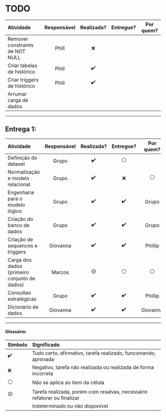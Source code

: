# TODO
|Atividade|Responsável|Realizada?|Entregue?|Por quem?|
|:--------|:---------:|:--------:|:-------:|:-------:|
| Remover constraints de NOT NULL | Phill | :x: | | |
| Criar tabelas de histórico | Phill | :heavy_check_mark: | | |
| Criar triggers de histórico | Phill | :heavy_check_mark: | | |
| Arrumar carga de dados | | | | |
___

## Entrega 1:
|Atividade|Responsável|Realizada?|Entregue?|Por quem?|
|:--------|:---------:|:--------:|:-------:|:-------:|
| Definição do dataset | Grupo | :heavy_check_mark: | :white_circle: | |
| Normalização e modelo relacional | Grupo | :heavy_check_mark: | :x: | :white_circle: |
| Engenharia para o modelo lógico | Grupo | :heavy_check_mark: | :heavy_check_mark: | Grupo |
| Criação do banco de dados | Grupo | :heavy_check_mark: | :heavy_check_mark: | Grupo |
| Criação de sequences e triggers | Giovanna | :heavy_check_mark: | :heavy_check_mark: | Phillip |
| Carga dos dados (primeiro conjunto de dados) | Marcos |  :yellow_circle:  | :white_circle: | :white_circle: |
| Consultas estratégicas | Grupo | :heavy_check_mark: | :heavy_check_mark: | Phillip |
| Dicionário de dados |  Giovanna  | :heavy_check_mark: | :heavy_check_mark: | Giovanna  |

___

#### Glossário:
|       Símbolo      | Significado                                                            |
|:-------------------|:-----------------------------------------------------------------------|
| :heavy_check_mark: | Tudo certo, afirmativo, tarefa realizado, funcionando, aprovada        |
| :x:                | Negativo, tarefa não realizada ou realizada de forma incorreta         |
| :white_circle:     | Não se aplica ao item da célula                                        |
| :yellow_circle:    | Tarefa realizada, porém com resalvas, necessário refatorar ou finalizar|
|                    | indeterminado ou não disponível                                        |
